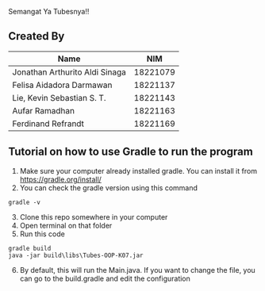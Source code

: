 Semangat Ya Tubesnya!!
## Created By
| Name  | NIM |
| ------------- | ------------- |
| Jonathan Arthurito Aldi Sinaga  |  18221079  |
| Felisa Aidadora Darmawan | 18221137  |
| Lie, Kevin Sebastian S. T.  |  18221143  |
| Aufar Ramadhan | 18221163  |
| Ferdinand Refrandt  |  18221169  |


## Tutorial on how to use Gradle to run the program

1. Make sure your computer already installed gradle. You can install it from https://gradle.org/install/
2. You can check the gradle version using this command
```
gradle -v
```
3. Clone this repo somewhere in your computer
4. Open terminal on that folder
5. Run this code
```
gradle build
java -jar build\libs\Tubes-OOP-K07.jar
```
6. By default, this will run the Main.java. If you want to change the file, you can go to the build.gradle and edit the configuration
